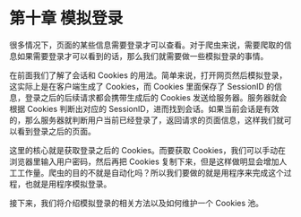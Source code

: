 # 第十章 模拟登录

很多情况下，页面的某些信息需要登录才可以查看。对于爬虫来说，需要爬取的信息如果需要登录才可以看到的话，那么我们就需要做一些模拟登录的事情。

在前面我们了解了会话和 Cookies 的用法。简单来说，打开网页然后模拟登录，这实际上是在客户端生成了 Cookies，而 Cookies 里面保存了 SessionID 的信息，登录之后的后续请求都会携带生成后的 Cookies
发送给服务器。服务器就会根据 Cookies 判断出对应的 SessionID，进而找到会话。如果当前会话是有效的，那么服务器就判断用户当前已经登录了，返回请求的页面信息，这样我们就可以看到登录之后的页面。

这里的核心就是获取登录之后的 Cookies。而要获取 Cookies，我们可以手动在浏览器里输入用户密码，然后再把 Cookies
复制下来，但是这样做明显会增加人工工作量。爬虫的目的不就是自动化吗？所以我们要做的就是用程序来完成这个过程，也就是用程序模拟登录。

接下来，我们将介绍模拟登录的相关方法以及如何维护一个 Cookies 池。